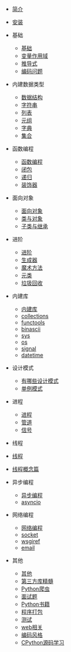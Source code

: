 * [简介](README.md)
* [安装](install.md)

* 基础
    - [基础](basic/index.md)
    - [变量作用域](basic/scope.md)
    - [推导式](basic/comprehensions.md)
    - [编码问题](basic/encode.md)

* 内建数据类型
    - [数据结构](datastructure/index.md)
    - [字符串](datastructure/string.md)
    - [列表](datastructure/list.md)
    - [元组](datastructure/tuple.md)
    - [字典](datastructure/dict.md)
    - [集合](datastructure/set.md)

* 函数编程
    - [函数编程](functional/index.md)
    - [闭包](functional/closure.md)
    - [递归](functional/recursion.md)
    - [装饰器](functional/decorator.md)

* 面向对象
    - [面向对象](oop/index.md)
    - [类与对象](oop/class.md)
    - [子类与继承](oop/subclass.md)

* 进阶
    - [进阶](advance/index.md)
    - [生成器](advance/generator.md)
    - [魔术方法](advance/magic_methods.md)
    - [元类](advance/metaclass.md)
    - [垃圾回收](advance/gc.md)

* 内建库
    - [内建库](builtin/index.md)
    - [collections](builtin/collections.md)
    - [functools](builtin/functools.md)
    - [binascii](builtin/binascii.md)
    - [sys](builtin/sys.md)
    - [os](builtin/os.md)
    - [signal](builtin/signal.md)
    - [datetime](builtin/datetime.md)

* 设计模式
    - [有哪些设计模式](design_patterns/index.md)
    - [单例模式](design_patterns/singleton.md)

* 进程
    - [进程](process/index.md)
    - [管道](process/pipe.md)
    - [信号](process/signal.md)

* 线程

* [线程](thread/index.md)
* [线程概念篇](thread/concept.md)

* 异步编程
    - [异步编程](async/index.md)
    - [asyncio](async/asyncio.md)

* 网络编程
    - [网络编程](network/index.md)
    - [socket](network/socket.md)
    - [wsgiref](network/wsgiref.md)
    - [email](network/email.md)

* 其他
    - [其他](others.md)
    - [第三方库精髓](third.md)
    - [Python爬虫](crawler.md)
    - [面试题](interview.md)
    - [Python书籍](book.md)
    - [程序打包](pack.md)
    - [测试](test.md)
    - [web相关](web.md)
    - [编码风格](codestyle.md)
    - [CPython源码学习](cpython/index.md)

